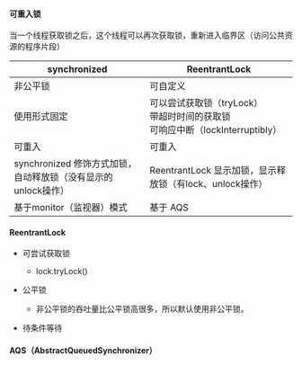 #### 可重入锁

当一个线程获取锁之后，这个线程可以再次获取锁，重新进入临界区（访问公共资源的程序片段）

| synchronized                                                 | ReentrantLock                                                |
| ------------------------------------------------------------ | ------------------------------------------------------------ |
| 非公平锁                                                     | 可自定义                                                     |
| 使用形式固定                                                 | 可以尝试获取锁（tryLock）<br>带超时时间的获取锁<br/>可响应中断（lockInterruptibly） |
| 可重入                                                       | 可重入                                                       |
| synchronized 修饰方式加锁，自动释放锁（没有显示的unlock操作） | ReentrantLock 显示加锁，显示释放锁（有lock、unlock操作）     |
| 基于monitor（监视器）模式                                    | 基于 AQS                                                     |

#### ReentrantLock

- 可尝试获取锁
  - lock.tryLock()

- 公平锁
  - 非公平锁的吞吐量比公平锁高很多，所以默认使用非公平锁。

- 待条件等待



#### AQS（AbstractQueuedSynchronizer）

